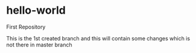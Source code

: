 # hello-world
First Repository

This is the 1st created branch and this will contain some changes which is not there in master branch
